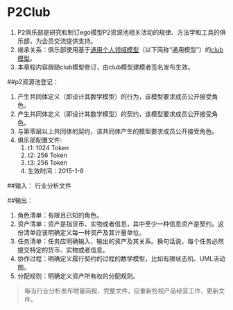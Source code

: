 P2Club
=========

1. P2俱乐部是研究和制订ego模型P2资源池相关活动的规律、方法学和工具的俱乐部，为会员交流提供支持。
2. 继承关系：俱乐部使用基于[通用个人领域模型](https://github.com/hyg/ego/blob/master/common.com.md)（以下简称“通用模型”）的[club模型](https://github.com/hyg/ego/blob/master/club.com.md)。
3. 本章程内容跟随club模型修订，由club模型建模者签名发布生效。 

	
##p2资源池登记：
1. 产生共同体定义（即设计其数学模型）的行为，该模型要求成员公开接受角色。
2. 产生共同体定义（即设计其数学模型）的契约，该模型要求成员公开接受角色。
3. 与第零层以上共同体的契约，该共同体产生的模型要求成员公开接受角色。
4. 俱乐部配置文件:
	1. t1: 1024 Token
	2. t2: 256 Token
	3. t3: 256 Token
	4. 生效时间：2015-1-8

##输入：
行业分析文件

##输出：
1. 角色清单：有限且已知的角色。
2. 资产清单：资产是指货币、实物或者信息，其中至少一种信息资产是契约。这份清单应该明确定义每一种资产及其计量单位。
3. 任务清单：任务应明确输入、输出的资产及其关系。换句话说，每个任务必然提交特定的货币、实物或者信息。
4. 协作过程：明确定义履行契约的过程的数学模型，比如有限状态机、UML活动图。
5. 分配规则：明确定义资产所有权的分配规则。

>每当行业分析发布增量简报、完整文件，应重新检视产品经营工作，更新文件。